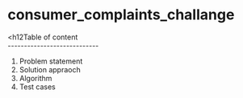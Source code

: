 # <h1>consumer_complaints_challange</h1>

<h12Table of content</h2> <br>
----------------------------<br>
1. Problem statement
2. Solution appraoch
3. Algorithm
4. Test cases
